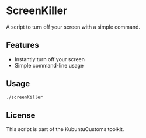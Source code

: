 # ScreenKiller

A script to turn off your screen with a simple command.

## Features
- Instantly turn off your screen
- Simple command-line usage

## Usage
```bash
./screenKiller
```

## License
This script is part of the KubuntuCustoms toolkit. 